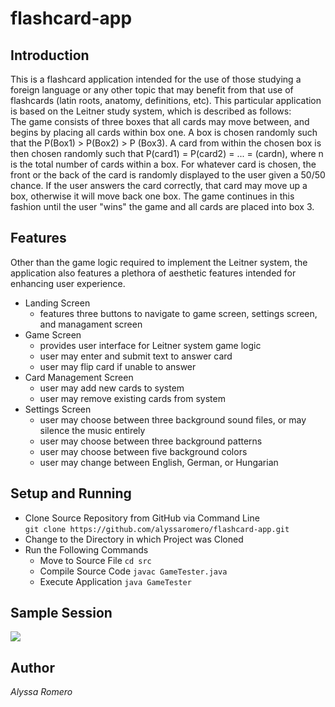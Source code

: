 # flashcard-app

## Introduction 
This is a flashcard application intended for the use of those studying a foreign language or any other topic that may benefit from that use of flashcards (latin roots, anatomy, definitions, etc). This particular application is based on the Leitner study system, which is described as follows: </br>
The game consists of three boxes that all cards may move between, and begins by placing all cards within box one. A box is chosen randomly such that the P(Box1) > P(Box2) > P (Box3). A card from within the chosen box is then chosen randomly such that P(card1) = P(card2) = ... = (cardn), where n is the total number of cards within a box. For whatever card is chosen, the front or the back of the card is randomly displayed to the user given a 50/50 chance. If the user answers the card correctly, that card may move up a box, otherwise it will move back one box. The game continues in this fashion until the user "wins" the game and all cards are placed into box 3.

## Features
Other than the game logic required to implement the Leitner system, the application also features a plethora of aesthetic features intended for enhancing user experience.
* Landing Screen </br>
  * features three buttons to navigate to game screen, settings screen, and managament screen
* Game Screen </br>
  * provides user interface for Leitner system game logic
  * user may enter and submit text to answer card
  * user may flip card if unable to answer
* Card Management Screen </br>
  * user may add new cards to system
  * user may remove existing cards from system
* Settings Screen </br>
  * user may choose between three background sound files, or may silence the music entirely
  * user may choose between three background patterns
  * user may choose between five background colors
  * user may change between English, German, or Hungarian

## Setup and Running
* Clone Source Repository from GitHub via Command Line </br>
`git clone https://github.com/alyssaromero/flashcard-app.git` </br>
* Change to the Directory in which Project was Cloned </br>
* Run the Following Commands
  * Move to Source File `cd src`
  * Compile Source Code `javac GameTester.java`
  * Execute Application `java GameTester`

## Sample Session
![](flashcard-app.gif)

## Author
_Alyssa Romero_ </br>
